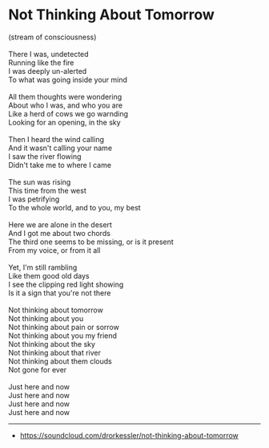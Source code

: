 # Not Thinking About Tomorrow

(stream of consciousness) \
\
There I was, undetected \
Running like the fire \
I was deeply un-alerted \
To what was going inside your mind \
\
All them thoughts were wondering \
About who I was, and who you are \
Like a herd of cows we go warnding \
Looking for an opening, in the sky \
\
Then I heard the wind calling \
And it wasn't calling your name \
I saw the river flowing \
Didn't take me to where I came \
\
The sun was rising \
This time from the west \
I was petrifying \
To the whole world, and to you, my best \
\
Here we are alone in the desert \
And I got me about two chords \
The third one seems to be missing, or is it present \
From my voice, or from it all \
\
Yet, I'm still rambling \
Like them good old days \
I see the clipping red light showing \
Is it a sign that you're not there \
\
Not thinking about tomorrow \
Not thinking about you \
Not thinking about pain or sorrow \
Not thinking about you my friend \
Not thinking about the sky \
Not thinking about that river \
Not thinking about them clouds \
Not gone for ever \
\
Just here and now \
Just here and now \
Just here and now \
Just here and now

---

- https://soundcloud.com/drorkessler/not-thinking-about-tomorrow
